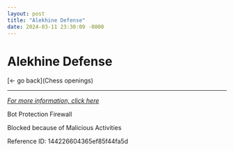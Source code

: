 ```yaml
---
layout: post
title: "Alekhine Defense"
date: 2024-03-11 23:30:09 -0000
---
```

Alekhine Defense
==============

[<- go back](Chess openings)
***
*[For more information, click here](https://www.thechesswebsite.com/alekhine-defense/)*

Bot Protection Firewall

Blocked because of Malicious Activities

Reference ID: 144226604365ef85f44fa5d

